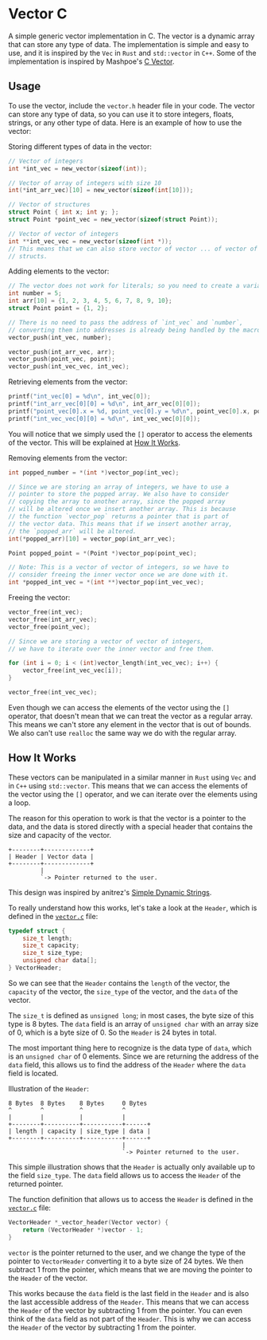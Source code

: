 # Vector C

A simple generic vector implementation in C. The vector is a dynamic array that can store any type of data. The implementation is simple and easy to use, and it is inspired by the `Vec` in `Rust` and `std::vector` in `C++`. Some of the implementation is inspired by Mashpoe's [C Vector](https://github.com/Mashpoe/c-vector/).

## Usage

To use the vector, include the `vector.h` header file in your code. The vector can store any type of data, so you can use it to store integers, floats, strings, or any other type of data. Here is an example of how to use the vector:

Storing different types of data in the vector:

```c
// Vector of integers
int *int_vec = new_vector(sizeof(int));

// Vector of array of integers with size 10
int(*int_arr_vec)[10] = new_vector(sizeof(int[10]));

// Vector of structures
struct Point { int x; int y; };
struct Point *point_vec = new_vector(sizeof(struct Point));

// Vector of vector of integers
int **int_vec_vec = new_vector(sizeof(int *));
// This means that we can also store vector of vector ... of vector of
// structs.
```

Adding elements to the vector:

```c
// The vector does not work for literals; so you need to create a variable.
int number = 5;
int arr[10] = {1, 2, 3, 4, 5, 6, 7, 8, 9, 10};
struct Point point = {1, 2};

// There is no need to pass the address of `int_vec` and `number`,
// converting them into addresses is already being handled by the macro.
vector_push(int_vec, number);

vector_push(int_arr_vec, arr);
vector_push(point_vec, point);
vector_push(int_vec_vec, int_vec);
```

Retrieving elements from the vector:

```c
printf("int_vec[0] = %d\n", int_vec[0]);
printf("int_arr_vec[0][0] = %d\n", int_arr_vec[0][0]);
printf("point_vec[0].x = %d, point_vec[0].y = %d\n", point_vec[0].x, point_vec[0].y);
printf("int_vec_vec[0][0] = %d\n", int_vec_vec[0][0]);
```

You will notice that we simply used the `[]` operator to access the elements of the vector. This will be explained at [How It Works](#how-it-works).

Removing elements from the vector:

```c
int popped_number = *(int *)vector_pop(int_vec);

// Since we are storing an array of integers, we have to use a
// pointer to store the popped array. We also have to consider
// copying the array to another array, since the popped array
// will be altered once we insert another array. This is because
// the function `vector_pop` returns a pointer that is part of
// the vector data. This means that if we insert another array,
// the `popped_arr` will be altered.
int(*popped_arr)[10] = vector_pop(int_arr_vec);

Point popped_point = *(Point *)vector_pop(point_vec);

// Note: This is a vector of vector of integers, so we have to
// consider freeing the inner vector once we are done with it.
int *popped_int_vec = *(int **)vector_pop(int_vec_vec);
```

Freeing the vector:

```c
vector_free(int_vec);
vector_free(int_arr_vec);
vector_free(point_vec);

// Since we are storing a vector of vector of integers,
// we have to iterate over the inner vector and free them.

for (int i = 0; i < (int)vector_length(int_vec_vec); i++) {
    vector_free(int_vec_vec[i]);
}

vector_free(int_vec_vec);
```

Even though we can access the elements of the vector using the `[]` operator, that doesn't mean that we can treat the vector as a regular array. This means we can't store any element in the vector that is out of bounds. We also can't use `realloc` the same way we do with the regular array.

## How It Works

These vectors can be manipulated in a similar manner in `Rust` using `Vec` and in `C++` using `std::vector`. This means that we can access the elements of the vector using the `[]` operator, and we can iterate over the elements using a loop.

The reason for this operation to work is that the vector is a pointer to the data, and the data is stored directly with a special header that contains the size and capacity of the vector.

```
+--------+-------------+
| Header | Vector data |
+--------+-------------+
         |
         `-> Pointer returned to the user.
```

This design was inspired by anitrez's [Simple Dynamic Strings](https://github.com/antirez/sds/).

To really understand how this works, let's take a look at the `Header`, which is defined in the [`vector.c`](vector.c) file:

```c
typedef struct {
	size_t length;
	size_t capacity;
	size_t size_type;
	unsigned char data[];
} VectorHeader;
```

So we can see that the `Header` contains the `length` of the vector, the `capacity` of the vector, the `size_type` of the vector, and the `data` of the vector.

The `size_t` is defined as `unsigned long`; in most cases, the byte size of this type is $8$ bytes. The `data` field is an array of `unsigned char` with an array size of $0$, which is a byte size of $0$. So the `Header` is $24$ bytes in total.

The most important thing here to recognize is the data type of `data`, which is an `unsigned char` of $0$ elements. Since we are returning the address of the `data` field, this allows us to find the address of the `Header` where the `data` field is located.

Illustration of the `Header`:

```
8 Bytes  8 Bytes    8 Bytes     0 Bytes
^        ^          ^           ^
|        |          |           |
+--------+----------+-----------+------+
| length | capacity | size_type | data |
+--------+----------+-----------+------+
                                |
                                `-> Pointer returned to the user.
```

This simple illustration shows that the `Header` is actually only available up to the field `size_type`. The `data` field allows us to access the `Header` of the returned pointer.

The function definition that allows us to access the `Header` is defined in the [`vector.c`](vector.c) file:

```c
VectorHeader *_vector_header(Vector vector) {
	return (VectorHeader *)vector - 1;
}
```

`vector` is the pointer returned to the user, and we change the type of the pointer to `VectorHeader` converting it to a byte size of $24$ bytes. We then subtract $1$ from the pointer, which means that we are moving the pointer to the `Header` of the vector.

This works because the `data` field is the last field in the `Header` and is also the last accessible address of the `Header`. This means that we can access the `Header` of the vector by subtracting $1$ from the pointer. You can even think of the `data` field as not part of the `Header`. This is why we can access the `Header` of the vector by subtracting $1$ from the pointer.
